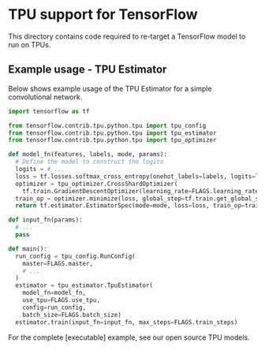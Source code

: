 # TPU support for TensorFlow #

This directory contains code required to re-target a TensorFlow model to run
on TPUs.

## Example usage - TPU Estimator

Below shows example usage of the TPU Estimator for a simple convolutional
network.

```python
import tensorflow as tf

from tensorflow.contrib.tpu.python.tpu import tpu_config
from tensorflow.contrib.tpu.python.tpu import tpu_estimator
from tensorflow.contrib.tpu.python.tpu import tpu_optimizer

def model_fn(features, labels, mode, params):
  # Define the model to construct the logits
  logits = # ...
  loss = tf.losses.softmax_cross_entropy(onehot_labels=labels, logits=logits)
  optimizer = tpu_optimizer.CrossShardOptimizer(
    tf.train.GradientDescentOptimizer(learning_rate=FLAGS.learning_rate))
  train_op = optimizer.minimize(loss, global_step=tf.train.get_global_step())
  return tf.estimator.EstimatorSpec(mode=mode, loss=loss, train_op=train_op)

def input_fn(params):
  # ...
  pass

def main():
  run_config = tpu_config.RunConfig(
    master=FLAGS.master,
    # ...
  )
  estimator = tpu_estimator.TpuEstimator(
    model_fn=model_fn,
    use_tpu=FLAGS.use_tpu,
    config=run_config,
    batch_size=FLAGS.batch_size)
  estimator.train(input_fn=input_fn, max_steps=FLAGS.train_steps)
```

For the complete [executable] example, see our open source TPU models.
